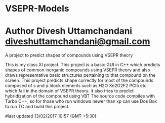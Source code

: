 # VSEPR-Models
# Author Divesh Uttamchandani <diveshuttamchandani@gmail.com>
A project to predict shapes of compounds using VSEPR theory

This is my class XI project.
This project is a basic GUI in C++ which predicts shapes of common inorganic compounds using VSEPR theory and also draws representative basic structures pertaining to that compound on the screen. 
This project predicts shape correctly for most of the compounds composed of s and p block elements such as H2O Xe2O2F2 PCl5 etc. which fall in the domain of VSEPR theory. It also tries to predict hybridization of the compound using VBT
The source code compiles with Turbo C++, so for those who run windows newer than xp can use Dos Box to run TC and build this project.

#last updated 13/02/2017 10:57 (GMT +5:30)
